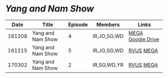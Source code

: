 # _Yang and Nam Show_

| Date   | Title             | Episode | Members     | Links                                                                                                                                                                   |
|--------|-------------------|---------|-------------|-------------------------------------------------------------------------------------------------------------------------------------------------------------------------|
| 161208 | Yang and Nam Show | 4       | IR,JO,SG,WD | [MEGA](https://mega.nz/#!N8ZmXAKT!6YJZXBJb0gBI7A28AhsmUi378EkVAIioWgQ08C3J3g8)  [Google Drive](https://drive.google.com/open?id=0B6TyopVVrSm_bm85SWZIQ2NKeDQ)           |
| 161215 | Yang and Nam Show | 5       | IR,JO,SG,WD | [RVUS](https://revelupsubs.com/2016/12/15/eng-161215-red-velvet-yang-nam-show/)  [MEGA](https://mega.nz/#!11ZHmDzY!mK1F3sJ6BaDYJg_rM66SqfUg4q4UTz4XwEpcDd4v0i0)         |
| 170302 | Yang and Nam Show | 2       | IR,SG,WD,YR | [RVUS](https://revelupsubs.com/2017/03/02/eng-170302-red-velvet-new-yang-and-nam-show/)  [MEGA](https://mega.nz/#!p5JmUKbB!QJGGnfos2J1oXVwTpvcMYMZ6oR4oxZBOV-h6zpmv_c4) |